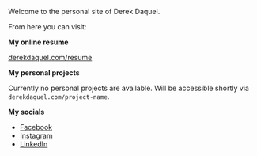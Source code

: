 Welcome to the personal site of Derek Daquel.

From here you can visit:

**My online resume**

[derekdaquel.com/resume](http://derekdaquel.com/resume)

**My personal projects**

Currently no personal projects are available. Will be accessible shortly via `derekdaquel.com/project-name`.

**My socials**

- [Facebook](https://facebook.com/ddaquel)
- [Instagram](https://instagram.com/ddaquel)
- [LinkedIn](https://linkedin.com/in/ddaquel)
